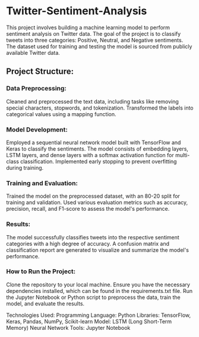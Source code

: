# Twitter-Sentiment-Analysis
This project involves building a machine learning model to perform sentiment analysis on Twitter data. The goal of the project is to classify tweets into three categories: Positive, Neutral, and Negative sentiments. The dataset used for training and testing the model is sourced from publicly available Twitter data.

## Project Structure:

### Data Preprocessing:

Cleaned and preprocessed the text data, including tasks like removing special characters, stopwords, and tokenization.
Transformed the labels into categorical values using a mapping function.

### Model Development:

Employed a sequential neural network model built with TensorFlow and Keras to classify the sentiments.
The model consists of embedding layers, LSTM layers, and dense layers with a softmax activation function for multi-class classification.
Implemented early stopping to prevent overfitting during training.

### Training and Evaluation:

Trained the model on the preprocessed dataset, with an 80-20 split for training and validation.
Used various evaluation metrics such as accuracy, precision, recall, and F1-score to assess the model's performance.

### Results:

The model successfully classifies tweets into the respective sentiment categories with a high degree of accuracy.
A confusion matrix and classification report are generated to visualize and summarize the model's performance.

### How to Run the Project:
Clone the repository to your local machine.
Ensure you have the necessary dependencies installed, which can be found in the requirements.txt file.
Run the Jupyter Notebook or Python script to preprocess the data, train the model, and evaluate the results.

Technologies Used:
Programming Language: Python
Libraries: TensorFlow, Keras, Pandas, NumPy, Scikit-learn
Model: LSTM (Long Short-Term Memory) Neural Network
Tools: Jupyter Notebook
